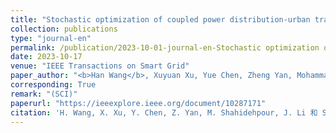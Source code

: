 ```yaml
---
title: "Stochastic optimization of coupled power distribution-urban transportation network operations with autonomous mobility on demand systems"
collection: publications
type: "journal-en"
permalink: /publication/2023-10-01-journal-en-Stochastic optimization of coupled power distribution-urban transportation network operations with autonomous mobility on demand systems
date: 2023-10-17
venue: "IEEE Transactions on Smart Grid"
paper_author: "<b>Han Wang</b>, Xuyuan Xu, Yue Chen, Zheng Yan, Mohammad Shahidehpour, Jiaqi Li, Shaolun Xu."
corresponding: True
remark: "(SCI)"
paperurl: "https://ieeexplore.ieee.org/document/10287171"
citation: 'H. Wang, X. Xu, Y. Chen, Z. Yan, M. Shahidehpour, J. Li 和 S. Xu, "Stochastic optimization of coupled power distribution-urban transportation network operations with autonomous mobility on demand systems," <i>IEEE Transactions on Smart Grid</i>, 2023.'
---
```

